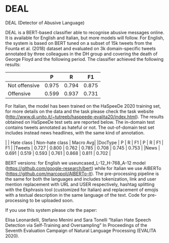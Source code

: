 # DEAL
DEAL (Detector of Abusive Language)

DEAL is a BERT-based classifier able to recognise abusive messages online. It is available for English and Italian, but more models will follow.
For English, the system is based on BERT tuned on a subset of 15k tweets from the Founta et al. (2018) dataset and evaluated on 3k domain-specific tweets annotated by three colleagues in the DH group and covering the death of George Floyd and the following period.
The classifier achieved the following results:

                     
|                |      P        |    R       |      F1|
|---|---|---|---|
|Not offensive   |      0.975    |    0.794   |      0.875|
|Offensive       |      0.599    |    0.937   |      0.731|


For Italian, the model has been trained on the HaSpeeDe 2020 training set, for more details on the data and the task please check the task website (http://www.di.unito.it/~tutreeb/haspeede-evalita20/index.html).
The results obtained on HaSpeeDe test sets are reported below. The in-domain test contains tweets annotated as hateful or not. The out-of-domain test set includes instead news headlines, with the same kind of annotation.

|          |    Hate class         |           Non-hate class      |         Macro Avg|
|DocType   |    P      |  R      |  F1      |    P     |  R     |  F1      |     F1    |
|Tweets    |    0.727  |  0.800  |  0.762   |    0.785 |  0.708 |  0.745   |     0.753 |
|News      |    0.691  |  0.519  |  0.593   |    0.761 |  0.868 |  0.811   |     0.702 | 


BERT versions: for English we useuncased_L-12_H-768_A-12 model (https://github.com/google-research/bert) while for Italian we use AlBERTo (https://github.com/marcopoli/AlBERTo-it).
The pre-processing pipeline is the same for both the languages and includes tokenization, link and user mention replacement with URL and USER respectively, hashtag splitting with the Ekphrasis tool  (customized for Italian) and replacement of emojis with a textual description in the same language of the text. Code for pre-processing to be uploaded soon.

If you use this system please cite the paper:

Elisa Leonardelli, Stefano Menini and Sara Tonelli “Italian Hate Speech Detection via Self-Training and Oversampling”  In Proceedings of the Seventh Evaluation Campaign of Natural Language Processing  (EVALITA 2020). 
